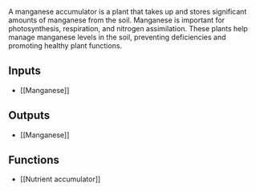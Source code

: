 A manganese accumulator is a plant that takes up and stores significant amounts of manganese from the soil. Manganese is important for photosynthesis, respiration, and nitrogen assimilation. These plants help manage manganese levels in the soil, preventing deficiencies and promoting healthy plant functions.
## Inputs
- [[Manganese]]

## Outputs
- [[Manganese]]

## Functions
- [[Nutrient accumulator]]
